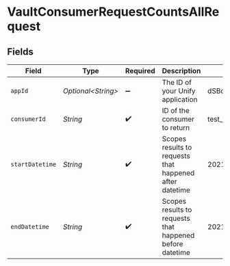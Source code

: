 # VaultConsumerRequestCountsAllRequest


## Fields

| Field                                                    | Type                                                     | Required                                                 | Description                                              | Example                                                  |
| -------------------------------------------------------- | -------------------------------------------------------- | -------------------------------------------------------- | -------------------------------------------------------- | -------------------------------------------------------- |
| `appId`                                                  | *Optional\<String>*                                      | :heavy_minus_sign:                                       | The ID of your Unify application                         | dSBdXd2H6Mqwfg0atXHXYcysLJE9qyn1VwBtXHX                  |
| `consumerId`                                             | *String*                                                 | :heavy_check_mark:                                       | ID of the consumer to return                             | test_user_id                                             |
| `startDatetime`                                          | *String*                                                 | :heavy_check_mark:                                       | Scopes results to requests that happened after datetime  | 2021-05-01T12:00:00.000Z                                 |
| `endDatetime`                                            | *String*                                                 | :heavy_check_mark:                                       | Scopes results to requests that happened before datetime | 2021-05-30T12:00:00.000Z                                 |